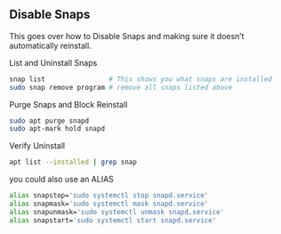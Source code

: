 ## Disable Snaps

This goes over how to Disable Snaps and making sure it doesn’t automatically reinstall.

List and Uninstall Snaps
```bash
snap list                # This shows you what snaps are installed
sudo snap remove program # remove all snaps listed above
```

Purge Snaps and Block Reinstall
```bash
sudo apt purge snapd
sudo apt-mark hold snapd
```

Verify Uninstall
```bash
apt list --installed | grep snap
```

you could also use an ALIAS
```bash
alias snapstop='sudo systemctl stop snapd.service'
alias snapmask='sudo systemctl mask snapd.service'
alias snapunmask='sudo systemctl unmask snapd.service'
alias snapstart='sudo systemctl start snapd.service'
```
